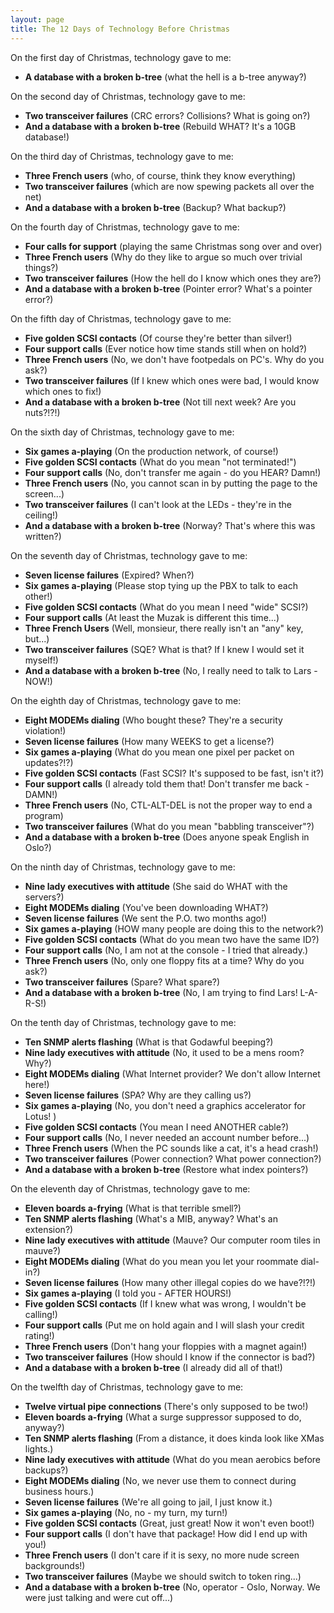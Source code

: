 ```yaml
---
layout: page
title: The 12 Days of Technology Before Christmas
---
```


On the first day of Christmas, technology gave to me:

* **A database with a broken b-tree** (what the hell is a b-tree anyway?)

On the second day of Christmas, technology gave to me:

* **Two transceiver failures** (CRC errors? Collisions? What is going on?)
* **And a database with a broken b-tree** (Rebuild WHAT? It's a 10GB database!)

On the third day of Christmas, technology gave to me:

* **Three French users** (who, of course, think they know everything)
* **Two transceiver failures** (which are now spewing packets all over the net)
* **And a database with a broken b-tree** (Backup? What backup?)

On the fourth day of Christmas, technology gave to me:

* **Four calls for support** (playing the same Christmas song over and over)
* **Three French users** (Why do they like to argue so much over trivial things?)
* **Two transceiver failures** (How the hell do I know which ones they are?)
* **And a database with a broken b-tree** (Pointer error? What's a pointer error?)

On the fifth day of Christmas, technology gave to me:

* **Five golden SCSI contacts** (Of course they're better than silver!)
* **Four support calls** (Ever notice how time stands still when on hold?)
* **Three French users** (No, we don't have footpedals on PC's. Why do you ask?)
* **Two transceiver failures** (If I knew which ones were bad, I would know which ones to fix!)
* **And a database with a broken b-tree** (Not till next week? Are you nuts?!?!)

On the sixth day of Christmas, technology gave to me:

* **Six games a-playing** (On the production network, of course!)
* **Five golden SCSI contacts** (What do you mean "not terminated!")
* **Four support calls** (No, don't transfer me again - do you HEAR? Damn!)
* **Three French users** (No, you cannot scan in by putting the page to the screen...)
* **Two transceiver failures** (I can't look at the LEDs - they're in the ceiling!)
* **And a database with a broken b-tree** (Norway? That's where this was written?)

On the seventh day of Christmas, technology gave to me:

* **Seven license failures** (Expired? When?)
* **Six games a-playing** (Please stop tying up the PBX to talk to each other!)
* **Five golden SCSI contacts** (What do you mean I need "wide" SCSI?)
* **Four support calls** (At least the Muzak is different this time...)
* **Three French Users** (Well, monsieur, there really isn't an "any" key, but...)
* **Two transceiver failures** (SQE? What is that? If I knew I would set it myself!)
* **And a database with a broken b-tree** (No, I really need to talk to Lars - NOW!)

On the eighth day of Christmas, technology gave to me:

* **Eight MODEMs dialing** (Who bought these? They're a security violation!)
* **Seven license failures** (How many WEEKS to get a license?)
* **Six games a-playing** (What do you mean one pixel per packet on updates?!?)
* **Five golden SCSI contacts** (Fast SCSI? It's supposed to be fast, isn't it?)
* **Four support calls** (I already told them that! Don't transfer me back - DAMN!)
* **Three French users** (No, CTL-ALT-DEL is not the proper way to end a program)
* **Two transceiver failures** (What do you mean "babbling transceiver"?)
* **And a database with a broken b-tree** (Does anyone speak English in Oslo?)

On the ninth day of Christmas, technology gave to me:

* **Nine lady executives with attitude** (She said do WHAT with the servers?)
* **Eight MODEMs dialing** (You've been downloading WHAT?)
* **Seven license failures** (We sent the P.O. two months ago!)
* **Six games a-playing** (HOW many people are doing this to the network?)
* **Five golden SCSI contacts** (What do you mean two have the same ID?)
* **Four support calls** (No, I am not at the console - I tried that already.)
* **Three French users** (No, only one floppy fits at a time? Why do you ask?)
* **Two transceiver failures** (Spare? What spare?)
* **And a database with a broken b-tree** (No, I am trying to find Lars! L-A-R-S!)

On the tenth day of Christmas, technology gave to me:

* **Ten SNMP alerts flashing** (What is that Godawful beeping?)
* **Nine lady executives with attitude** (No, it used to be a mens room? Why?)
* **Eight MODEMs dialing** (What Internet provider? We don't allow Internet here!)
* **Seven license failures** (SPA? Why are they calling us?)
* **Six games a-playing** (No, you don't need a graphics accelerator for Lotus! )
* **Five golden SCSI contacts** (You mean I need ANOTHER cable?)
* **Four support calls** (No, I never needed an account number before...)
* **Three French users** (When the PC sounds like a cat, it's a head crash!)
* **Two transceiver failures** (Power connection? What power connection?)
* **And a database with a broken b-tree** (Restore what index pointers?)

On the eleventh day of Christmas, technology gave to me:

* **Eleven boards a-frying** (What is that terrible smell?)
* **Ten SNMP alerts flashing** (What's a MIB, anyway? What's an extension?)
* **Nine lady executives with attitude** (Mauve? Our computer room tiles in mauve?)
* **Eight MODEMs dialing** (What do you mean you let your roommate dial-in?)
* **Seven license failures** (How many other illegal copies do we have?!?!)
* **Six games a-playing** (I told you - AFTER HOURS!)
* **Five golden SCSI contacts** (If I knew what was wrong, I wouldn't be calling!)
* **Four support calls** (Put me on hold again and I will slash your credit rating!)
* **Three French users** (Don't hang your floppies with a magnet again!)
* **Two transceiver failures** (How should I know if the connector is bad?)
* **And a database with a broken b-tree** (I already did all of that!)

On the twelfth day of Christmas, technology gave to me:

* **Twelve virtual pipe connections** (There's only supposed to be two!)
* **Eleven boards a-frying** (What a surge suppressor supposed to do, anyway?)
* **Ten SNMP alerts flashing** (From a distance, it does kinda look like XMas lights.)
* **Nine lady executives with attitude** (What do you mean aerobics before backups?)
* **Eight MODEMs dialing** (No, we never use them to connect during business hours.)
* **Seven license failures** (We're all going to jail, I just know it.)
* **Six games a-playing** (No, no - my turn, my turn!)
* **Five golden SCSI contacts** (Great, just great! Now it won't even boot!)
* **Four support calls** (I don't have that package! How did I end up with you!)
* **Three French users** (I don't care if it is sexy, no more nude screen backgrounds!)
* **Two transceiver failures** (Maybe we should switch to token ring...)
* **And a database with a broken b-tree** (No, operator - Oslo, Norway. We were just talking and were cut off...)
